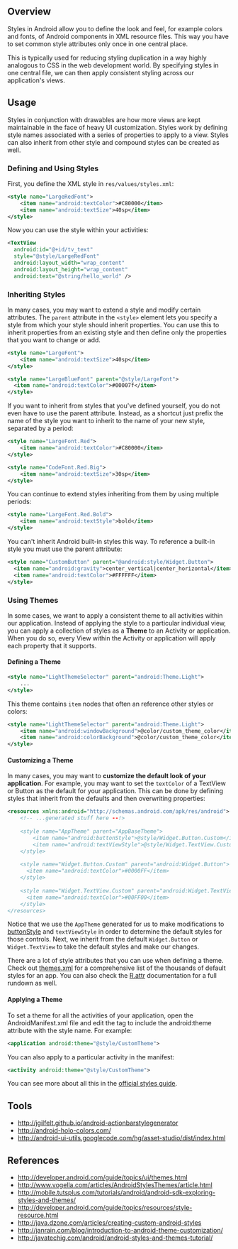 ## Overview

Styles in Android allow you to define the look and feel, for example colors and fonts, of Android components in XML resource files. This way you have to set common style attributes only once in one central place.

This is typically used for reducing styling duplication in a way highly analogous to CSS in the web development world. By specifying styles in one central file, we can then apply consistent styling across our application's views.

## Usage

Styles in conjunction with drawables are how more views are kept maintainable in the face of heavy UI customization. Styles work by defining style names associated with a series of properties to apply to a view. Styles can also inherit from other style and compound styles can be created as well.

### Defining and Using Styles

First, you define the XML style in `res/values/styles.xml`:

```xml
<style name="LargeRedFont">
    <item name="android:textColor">#C80000</item>
    <item name="android:textSize">40sp</item>
</style>
```

Now you can use the style within your activities:

```xml
<TextView
  android:id="@+id/tv_text"
  style="@style/LargeRedFont"
  android:layout_width="wrap_content"
  android:layout_height="wrap_content"
  android:text="@string/hello_world" /> 
```

### Inheriting Styles

In many cases, you may want to extend a style and modify certain attributes. The `parent` attribute in the `<style>` element lets you specify a style from which your style should inherit properties. You can use this to inherit properties from an existing style and then define only the properties that you want to change or add.

```xml
<style name="LargeFont">
    <item name="android:textSize">40sp</item>
</style>

<style name="LargeBlueFont" parent="@style/LargeFont">
  <item name="android:textColor">#00007f</item>
</style>
```

If you want to inherit from styles that you've defined yourself, you do not even have to use the parent attribute. Instead, as a shortcut just prefix the name of the style you want to inherit to the name of your new style, separated by a period:

```xml
<style name="LargeFont.Red">
    <item name="android:textColor">#C80000</item>
</style>

<style name="CodeFont.Red.Big">
    <item name="android:textSize">30sp</item>
</style>
```

You can continue to extend styles inheriting from them by using multiple periods:

```xml
<style name="LargeFont.Red.Bold">
    <item name="android:textStyle">bold</item>
</style>
```

You can't inherit Android built-in styles this way. To reference a built-in style you must use the parent attribute:

```xml
<style name="CustomButton" parent="@android:style/Widget.Button">
  <item name="android:gravity">center_vertical|center_horizontal</item>
  <item name="android:textColor">#FFFFFF</item>
</style>
```

### Using Themes

In some cases, we want to apply a consistent theme to all activities within our application. Instead of applying the style to a particular individual view, you can apply a collection of styles as a **Theme** to an Activity or application. When you do so, every View within the Activity or application will apply each property that it supports. 

#### Defining a Theme

```xml
<style name="LightThemeSelector" parent="android:Theme.Light">
    ...
</style>
```

This theme contains `item` nodes that often an reference other styles or colors:

```xml
<style name="LightThemeSelector" parent="android:Theme.Light">
    <item name="android:windowBackground">@color/custom_theme_color</item>
    <item name="android:colorBackground">@color/custom_theme_color</item>
</style>
```

#### Customizing a Theme

In many cases, you may want to **customize the default look of your application**. For example, you may want to set the `textColor` of a TextView or Button as the default for your application. This can be done by defining styles that inherit from the defaults and then overwriting properties:

```xml
<resources xmlns:android="http://schemas.android.com/apk/res/android">
    <!-- ...generated stuff here --!>
     
    <style name="AppTheme" parent="AppBaseTheme">
        <item name="android:buttonStyle">@style/Widget.Button.Custom</item>
        <item name="android:textViewStyle">@style/Widget.TextView.Custom</item>
    </style>
    
    <style name="Widget.Button.Custom" parent="android:Widget.Button">
      <item name="android:textColor">#0000FF</item>
    </style>
    
    <style name="Widget.TextView.Custom" parent="android:Widget.TextView">
      <item name="android:textColor">#00FF00</item>
    </style>
</resources>
```

Notice that we use the `AppTheme` generated for us to make modifications to [buttonStyle](http://developer.android.com/reference/android/R.attr.html#buttonStyle) and `textViewStyle` in order to determine the default styles for those controls. Next, we inherit from the default `Widget.Button` or `Widget.TextView` to take the default styles and make our changes.

There are a lot of style attributes that you can use when defining a theme. Check out [themes.xml](http://omapzoom.org/?p=platform/frameworks/base.git;a=blob;f=core/res/res/values/themes.xml;hb=master) for a comprehensive list of the thousands of default styles for an app. You can also check the [R.attr](http://developer.android.com/reference/android/R.attr.html) documentation for a full rundown as well.

#### Applying a Theme

To set a theme for all the activities of your application, open the AndroidManifest.xml file and edit the <application> tag to include the android:theme attribute with the style name. For example:

```xml
<application android:theme="@style/CustomTheme">
```

You can also apply to a particular activity in the manifest:

```xml
<activity android:theme="@style/CustomTheme">
```

You can see more about all this in the [official styles guide](http://developer.android.com/guide/topics/ui/themes.html).

## Tools

 * <http://jgilfelt.github.io/android-actionbarstylegenerator>
 * <http://android-holo-colors.com/>
 * <http://android-ui-utils.googlecode.com/hg/asset-studio/dist/index.html>

## References

 * <http://developer.android.com/guide/topics/ui/themes.html>
 * <http://www.vogella.com/articles/AndroidStylesThemes/article.html>
 * <http://mobile.tutsplus.com/tutorials/android/android-sdk-exploring-styles-and-themes/>
 * <http://developer.android.com/guide/topics/resources/style-resource.html>
 * <http://java.dzone.com/articles/creating-custom-android-styles>
 * <http://janrain.com/blog/introduction-to-android-theme-customization/>
 * <http://javatechig.com/android/android-styles-and-themes-tutorial/>